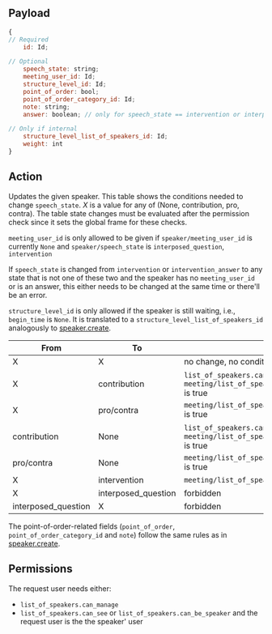 ## Payload
```js
{
// Required
    id: Id;

// Optional
    speech_state: string;
    meeting_user_id: Id;
    structure_level_id: Id;
    point_of_order: bool;
    point_of_order_category_id: Id;
    note: string;
    answer: boolean; // only for speech_state == intervention or interposed_question

// Only if internal
    structure_level_list_of_speakers_id: Id;
    weight: int
}
```

## Action
Updates the given speaker. This table shows the conditions needed to change `speech_state`. _X_ is a
value for any of (None, contribution, pro, contra). The table state changes must be evaluated after
the permission check since it sets the global frame for these checks.

`meeting_user_id` is only allowed to be given if `speaker/meeting_user_id` is currently `None` and `speaker/speech_state` is `interposed_question`, `intervention`

If `speech_state` is changed from `intervention` or `intervention_answer` to any state that is not one of these two and the speaker has no `meeting_user_id` or is an answer, this either needs to be changed at the same time or there'll be an error.

`structure_level_id` is only allowed if the speaker is still waiting, i.e., `begin_time` is `None`. It is translated to a `structure_level_list_of_speakers_id` analogously to [speaker.create](speaker.create.md).


| From         | To           | Conditions  |
| ------------ | ------------ | --------------------- |
| X            | X            | no change, no conditions -> allowed   |
| X            | contribution | `list_of_speakers.can_manage` or `meeting/list_of_speakers_can_set_contribution_self` is true |
| X            | pro/contra   | `meeting/list_of_speakers_enable_pro_contra_speech` is true |
| contribution | None         | `list_of_speakers.can_manage` or `meeting/list_of_speakers_can_set_contribution_self` is true |
| pro/contra   | None         | `meeting/list_of_speakers_enable_pro_contra_speech` is true |
| X            | intervention | `meeting/list_of_speakers_intervention_time > 0` |
| X            | interposed_question | forbidden |
| interposed_question | X | forbidden |

The point-of-order-related fields (`point_of_order`, `point_of_order_category_id` and `note`) follow
the same rules as in [speaker.create](speaker.create.md).

## Permissions
The request user needs either:
- `list_of_speakers.can_manage`
- `list_of_speakers.can_see` or `list_of_speakers.can_be_speaker` and the request user is the the speaker' user
